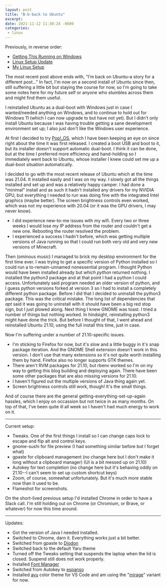 ```yaml
---
layout: post
title: "B-b-back to Ubuntu"
excerpt: 
date: 2021-11-12 11:30:24 -0600
categories: 
 - linux
---
```


Previously, in reverse order:

- [Getting This Running on Windows]({{site.url}}/2021/10/09/getting-this-running-on-windows/)
- [Linux Setup Update]({{site.url}}/2020/08/06/linux-setup-update/)
- [My Linux Setup]({{site.url}}/2020/07/11/my-linux-setup/)

The most recent post above ends with, "I’m back on Ubuntu–a story for a different post..." In fact, I'm now on a second install of Ubuntu since then, still suffering a little bit but staying the course for now, so I'm going to take some notes here for my future self or anyone who stumbles across them and might find them useful.

I reinstalled Ubuntu as a dual-boot with Windows just in case I wanted/needed anything on Windows, and to continue to hold out for Windows 11 (which I can now upgrade to but have not yet). But I didn't only install Ubuntu because I was having trouble getting a sane development environment set up; I also just don't like the Windows user experience.

At first I decided to try [Pop!_OS](https://pop.system76.com/), which I have been keeping an eye on since right about the time it was first released. I created a boot USB and boot to it, but its installer doesn't support automatic dual-boot. I think it can be done, but at the time I preferred more efficiency and hand-holding so I immediately went back to Ubuntu, whose installer I knew could set me up a dual-boot situation automatically.

I decided to go with the most recent release of Ubuntu which at the time was 21.04. It installed easily and I was on my way. I slowly got all the things installed and set up and was a relatively happy camper. I had done a "minimal" install and as such it hadn't installed any drivers for my NVIDIA GPU, but everything I needed to run was doing fine with the integrated Intel graphics (maybe better). The screen brightness controls even worked, which was not my experience with 20.04 (or it was the GPU drivers, I may never know).

- I did experience new-to-me issues with my wifi. Every two or three weeks I would lose my IP address from the router and couldn't get a new one. Rebooting the router resolved the problem.
- I experienced a success I hadn't before, which was getting multiple versions of Java running so that I could run both very old and very new versions of Minecraft.

Then (ominous music) I managed to brick my desktop environment for the first time ever. I was trying to get a specific version of Python installed so I could run a to-remain-unnamed nonessential program. I thought Python would have been installed already but _which python_ returned nothing. I installed the _python3_ package and at that point I had a python I could access. Unfortunately said program needed an older version of python, and I guess python versions forked at version 3 so I had to install a completely different python package. Before I did that I decided to uninstall the python3 package. This was the critical mistake. The long list of dependencies that _apt_ said it was going to uninstall with it should have been a big red stop sign, but I just plowed along. Next thing I knew GNOME was toast. I tried a number of things but nothing worked. In hindsight, reinstalling python3 might have done the trick. But before I thought of that, I went ahead and reinstalled Ubuntu 21.10, using the full install this time, just in case.

Now I'm suffering under a number of 21.10-specific issues.

- I'm sticking to Firefox for now, but it's slow and a little buggy in it's snap package iteration. And the GNOME Shell extension doesn't work in this version. I don't use that many extensions so it's not quite worth installing them by hand. Firefox also no longer supports GTK themes.
- There aren't RVM packages for 21.10, but rbenv worked so I'm on my way to getting this blog building and deploying again. There have been some other packages that are also missing versions for 21.10.
- I haven't figured out the multiple versions of Java thing again yet.
- Screen brightness controls still work, though! It's the small things.

And of course there are the general getting-everything-set-up-again hassles, which I enjoy on occassion but not twice in as many months. On top of that, I've been quite ill all week so I haven't had much energy to work on it.

---

Current setup:

- Tweaks. One of the first things I install so I can change caps lock to escape and flip alt and control keys.
- gnome-sushi for file preview (I had something similar before but I forget what)
- gpaste for clipboard management (no change here but I don't make it long without a clipboard manager) (UI is a bit messed up on 21.10)
- Autokey for text completion (no change here but it's behaving oddly on 21.10--I can't seem to set up custom shortcut keys)
- Zoom, of course, somewhat unfortunately. But it's much more stable now than it used to be.
- Flameshot for screenshots.

On the short-lived previous setup I'd installed Chrome in order to have a Slack call. I'm still holding out on Chrome (or Chromium, or Brave, or whatever) for now this time around.

---

Updates: 

* Got the version of Java I needed installed.
* Switched to Chrome, darn it. Everything works just a bit better.
* Switched from gpaste to [Diodon](https://wiki.ubuntu.com/Diodon)
* Switched back to the default Yaru theme
* Turned off the Tweaks setting that suspends the laptop when the lid is closed. Suspend still does not work properly.
* Installed [Font Manager](https://github.com/FontManager/font-manager)
* Switched from Autokey to [espanso](https://espanso.org/)
* Installed [ayu](https://marketplace.visualstudio.com/items?itemName=teabyii.ayu) color theme for VS Code and am using the "[mirage](https://github.com/ayu-theme/vscode-ayu#mirage)" variant for now.
